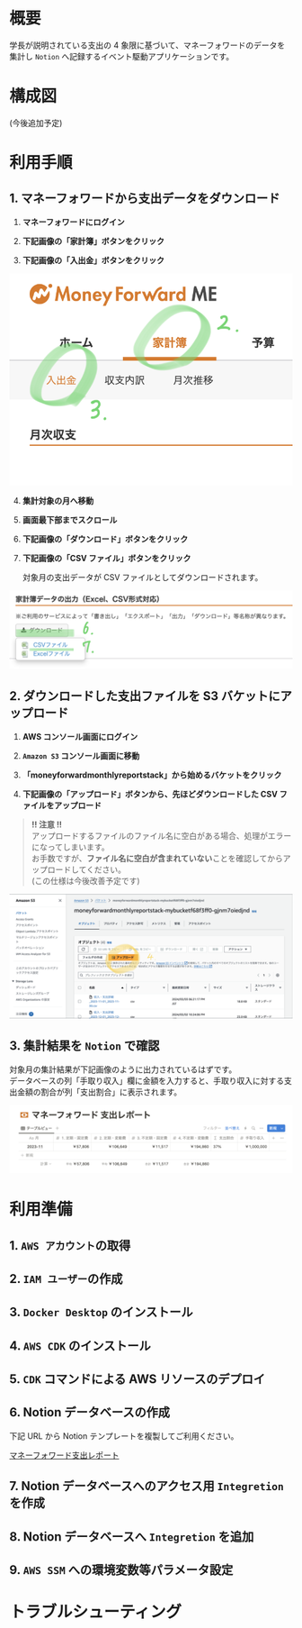 # 概要

学長が説明されている支出の 4 象限に基づいて、マネーフォワードのデータを集計し `Notion` へ記録するイベント駆動アプリケーションです。

# 構成図

(今後追加予定)

# 利用手順

## 1. マネーフォワードから支出データをダウンロード

1. **マネーフォワードにログイン**

2. **下記画像の「家計簿」ボタンをクリック**

3. **下記画像の「入出金」ボタンをクリック**

![](./img/スクリーンショット%202024-03-11%2021.44.46.png)

4. **集計対象の月へ移動**

5. **画面最下部までスクロール**

6. **下記画像の「ダウンロード」ボタンをクリック**

7. **下記画像の「CSV ファイル」ボタンをクリック**

   対象月の支出データが CSV ファイルとしてダウンロードされます。

![](./img/スクリーンショット%202024-03-11%2021.46.08.png)

## 2. ダウンロードした支出ファイルを S3 バケットにアップロード

1. **AWS コンソール画面にログイン**

2. **`Amazon S3` コンソール画面に移動**

3. **「moneyforwardmonthlyreportstack」から始めるバケットをクリック**

4. **下記画像の「アップロード」ボタンから、先ほどダウンロードした CSV ファイルをアップロード**

> **!! 注意 !!**  
> アップロードするファイルのファイル名に空白がある場合、処理がエラーになってしまいます。  
> お手数ですが、**ファイル名に空白が含まれていない**ことを確認してからアップロードしてください。  
> (この仕様は今後改善予定です)

![](./img/スクリーンショット%202024-03-16%2016.38.41.png)

## 3. 集計結果を `Notion` で確認

対象月の集計結果が下記画像のように出力されているはずです。  
データベースの列「手取り収入」欄に金額を入力すると、手取り収入に対する支出金額の割合が列「支出割合」に表示されます。

![](./img/スクリーンショット%202024-03-16%2017.25.01.png)

# 利用準備

## 1. `AWS アカウント`の取得

## 2. `IAM ユーザー`の作成

## 3. `Docker Desktop` のインストール

## 4. `AWS CDK` のインストール

## 5. `CDK` コマンドによる AWS リソースのデプロイ

## 6. Notion データベースの作成

下記 URL から Notion テンプレートを複製してご利用ください。

[マネーフォワード支出レポート](https://wholesale-dugong-42f.notion.site/8262afed5be4439d87b7b93f895574cf?v=ce7a1ea0c6a644079c88248cdf9bca10&pvs=4)

## 7. Notion データベースへのアクセス用 `Integretion` を作成

## 8. Notion データベースへ `Integretion` を追加

## 9. `AWS SSM` への環境変数等パラメータ設定

# トラブルシューティング
